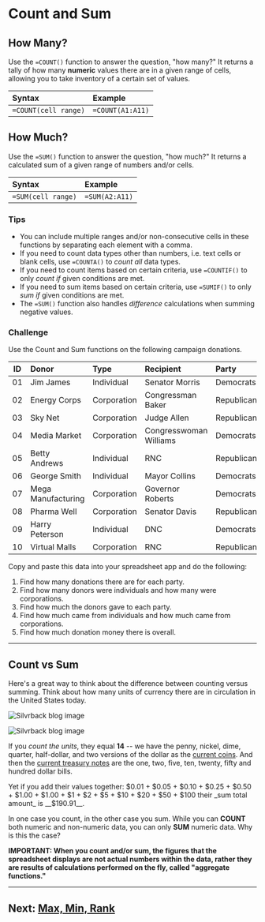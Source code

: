 # Count and Sum

## How Many?
Use the `=COUNT()` function to answer the question, "how many?" It returns a tally of how many __numeric__ values there are in a given range of cells, allowing you to take inventory of a certain set of values.

|Syntax|Example|
|:--|:--|
|`=COUNT(cell range)`|`=COUNT(A1:A11)`|

## How Much?
Use the `=SUM()` function to answer the question, "how much?" It returns a calculated sum of a given range of numbers and/or cells.

|Syntax|Example|
|:--|:--|
|`=SUM(cell range)`|`=SUM(A2:A11)`|

### Tips
- You can include multiple ranges and/or non-consecutive cells in these functions by separating each element with a comma.
- If you need to count data types other than numbers, i.e. text cells or blank cells, use `=COUNTA()` to _count all_ data types.
- If you need to count items based on certain criteria, use `=COUNTIF()` to only _count if_ given conditions are met.
- If you need to sum items based on certain criteria, use `=SUMIF()` to only _sum if_ given conditions are met.
- The `=SUM()` function also handles _difference_ calculations when summing negative values.

### Challenge
Use the Count and Sum functions on the following campaign donations.

|ID|Donor|Type|Recipient|Party|Amount|
|:--:|:--|:--|:--|:--|--:|
|01|Jim James|Individual|Senator Morris|Democrats|$250|
|02|Energy Corps|Corporation|Congressman Baker|Republicans|$1,800|
|03|Sky Net|Corporation|Judge Allen|Republicans|$4,000|
|04|Media Market|Corporation|Congresswoman Williams|Democrats|$6,700|
|05|Betty Andrews|Individual|RNC|Republicans|$90|
|06|George Smith|Individual|Mayor Collins|Democrats|$380|
|07|Mega Manufacturing|Corporation|Governor Roberts|Democrats|$725|
|08|Pharma Well|Corporation|Senator Davis|Republicans|$5,650|
|09|Harry Peterson|Individual|DNC|Democrats|$1,200|
|10|Virtual Malls|Corporation|RNC|Republicans|$9,463,800|

Copy and paste this data into your spreadsheet app and do the following:
1. Find how many donations there are for each party.
2. Find how many donors were individuals and how many were corporations.
3. Find how much the donors gave to each party.
4. Find how much came from individuals and how much came from corporations.
5. Find how much donation money there is overall.

---

## Count vs Sum
Here's a great way to think about the difference between counting versus summing. Think about how many units of currency there are in circulation in the United States today.

![Silvrback blog image](https://silvrback.s3.amazonaws.com/uploads/ed7f5ac0-e196-4323-bb1d-c46ecfb7fc25/usd-coins_crop_large.jpg)

![Silvrback blog image](https://silvrback.s3.amazonaws.com/uploads/3d8c214c-43b6-4c2f-a035-c1da94f6be48/usd-bills_reduced_large.jpg)

If you _count the units_, they equal __14__ -- we have the penny, nickel, dime, quarter, half-dollar, and two versions of the dollar as the [current coins](https://www.usmint.gov/mint_programs/circulatingCoins/). And then the [current treasury notes](https://www.treasury.gov/resource-center/faqs/Currency/Pages/denominations.aspx) are the one, two, five, ten, twenty, fifty and hundred dollar bills.

Yet if you add their values together:
$0.01 + $0.05 + $0.10 + $0.25 + $0.50 + $1.00 + $1.00 + $1 + $2 + $5 + $10 + $20 + $50 + $100
their _sum total amount_ is __$190.91__.

In one case you count, in the other case you sum. While you can __COUNT__ both numeric and non-numeric data, you can only __SUM__ numeric data. Why is this the case?

__IMPORTANT: When you count and/or sum, the figures that the spreadsheet displays are not actual numbers within the data, rather they are results of calculations performed on the fly, called "aggregate functions."__

---
Next: [Max, Min, Rank](02-max-min-rank.md)
---
